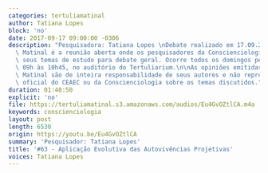 ```yaml
---
categories: tertuliamatinal
author: Tatiana Lopes
block: 'no'
date: 2017-09-17 09:00:00 -0306
description: "Pesquisadora: Tatiana Lopes \nDebate realizado em 17.09.2017\n\nTertúlia\
  \ Matinal é a reunião aberta onde os pesquisadores da Conscienciologia apresentam\
  \ seus temas de estudo para debate geral. Ocorre todos os domingos pela manhã, das\
  \ 09h às 10h45, no auditório do Tertuliarium.\n\nAs opiniões emitidas na Tertúlia\
  \ Matinal são de inteira responsabilidade de seus autores e não representam a posição\
  \ oficial do CEAEC ou da Conscienciologia sobre os temas discutidos."
duration: 01:48:50
explicit: 'no'
file: https://tertuliamatinal.s3.amazonaws.com/audios/Eu4GvOZtlCA.m4a
keywords: conscienciologia
layout: post
length: 6530
origin: https://youtu.be/Eu4GvOZtlCA
summary: 'Pesquisador: Tatiana Lopes'
title: '#63 - Aplicação Evolutiva das Autovivências Projetivas'
voices: Tatiana Lopes
---
```

